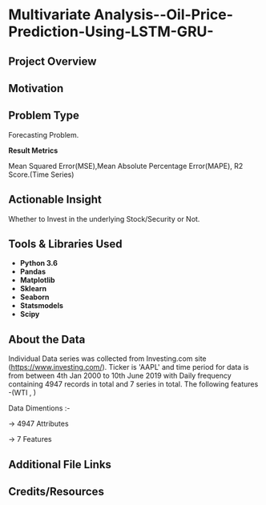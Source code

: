 # Multivariate Analysis--Oil-Price-Prediction-Using-LSTM-GRU-


## Project Overview 


## Motivation


## Problem Type
Forecasting Problem.

**Result Metrics**

Mean Squared Error(MSE),Mean Absolute Percentage Error(MAPE), R2 Score.(Time Series)


## Actionable Insight
Whether to Invest in the underlying Stock/Security or Not.

## Tools & Libraries Used
- **Python 3.6**
- **Pandas**        
- **Matplotlib**        
- **Sklearn**            
- **Seaborn**
- **Statsmodels**      
- **Scipy**            
       

## About the Data
Individual Data series was collected from Investing.com site (https://www.investing.com/). Ticker is 'AAPL' and time period for data is from between 4th Jan 2000 to 10th June 2019 with Daily frequency containing 4947 records in total and 7 series in total.
The following features -(WTI , )


Data Dimentions :-

-> 4947 Attributes

-> 7 Features

## Additional File Links





## Credits/Resources

